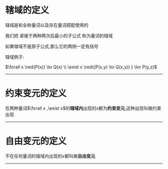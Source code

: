 # 辖域的定义

辖域是和全称量词以及存在量词搭配使用的

我们把 紧接于两种两次后最小的子公式 称为量词的辖域

如果辖域不是原子公式,那么它的两侧一定有括号

辖域例子:

$\forall x \red{P(x)} \to Q(x) \\ \exist x \red{(P(x,y) \to Q(x,y)) } \lor P(y,z)$

---

# 约束变元的定义

在两种量词$\forall x ,\exist x$﻿的**辖域内**出现的$x$﻿都为**约束变元**,这种出现叫做约束出现

---

# 自由变元的定义

不在任何量词的辖域内出现的$x$﻿都叫做**自由变元**

---
